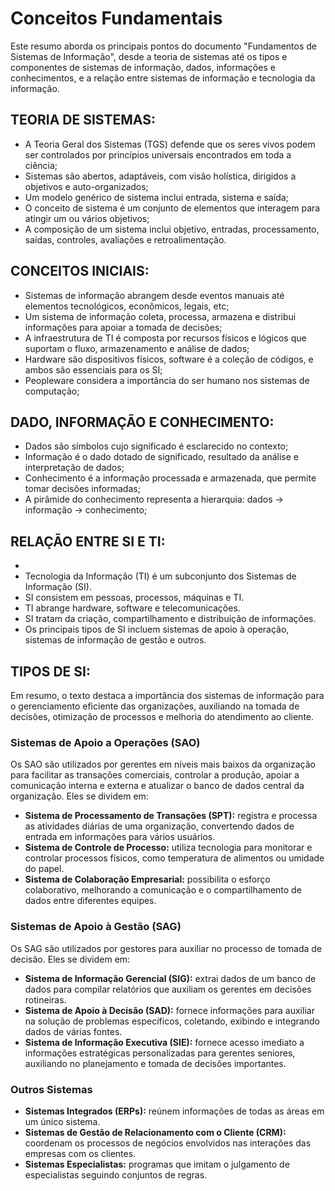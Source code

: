 # Conceitos Fundamentais

Este resumo aborda os principais pontos do documento "Fundamentos de Sistemas de Informação", desde a teoria de sistemas até os tipos e componentes de sistemas de informação, dados, informações e conhecimentos, e a relação entre sistemas de informação e tecnologia da informação.

## TEORIA DE SISTEMAS:

* A Teoria Geral dos Sistemas (TGS) defende que os seres vivos podem ser controlados por princípios universais encontrados em toda a ciência;  
* Sistemas são abertos, adaptáveis, com visão holística, dirigidos a objetivos e auto-organizados;  
* Um modelo genérico de sistema inclui entrada, sistema e saída;  
* O conceito de sistema é um conjunto de elementos que interagem para atingir um ou vários objetivos;  
* A composição de um sistema inclui objetivo, entradas, processamento, saídas, controles, avaliações e retroalimentação.

## CONCEITOS INICIAIS:

* Sistemas de informação abrangem desde eventos manuais até elementos tecnológicos, econômicos, legais, etc;  
* Um sistema de informação coleta, processa, armazena e distribui informações para apoiar a tomada de decisões;  
* A infraestrutura de TI é composta por recursos físicos e lógicos que suportam o fluxo, armazenamento e análise de dados;  
* Hardware são dispositivos físicos, software é a coleção de códigos, e ambos são essenciais para os SI;  
* Peopleware considera a importância do ser humano nos sistemas de computação;

## DADO, INFORMAÇÃO E CONHECIMENTO:

* Dados são símbolos cujo significado é esclarecido no contexto;  
* Informação é o dado dotado de significado, resultado da análise e interpretação de dados;  
* Conhecimento é a informação processada e armazenada, que permite tomar decisões informadas;  
* A pirâmide do conhecimento representa a hierarquia: dados → informação → conhecimento;

## RELAÇÃO ENTRE SI E TI:

*   
* Tecnologia da Informação (TI) é um subconjunto dos Sistemas de Informação (SI).  
* SI consistem em pessoas, processos, máquinas e TI.  
* TI abrange hardware, software e telecomunicações.  
* SI tratam da criação, compartilhamento e distribuição de informações.  
* Os principais tipos de SI incluem sistemas de apoio à operação, sistemas de informação de gestão e outros.

## TIPOS DE SI:

Em resumo, o texto destaca a importância dos sistemas de informação para o gerenciamento eficiente das organizações, auxiliando na tomada de decisões, otimização de processos e melhoria do atendimento ao cliente.

### Sistemas de Apoio a Operações (SAO)

Os SAO são utilizados por gerentes em níveis mais baixos da organização para facilitar as transações comerciais, controlar a produção, apoiar a comunicação interna e externa e atualizar o banco de dados central da organização. Eles se dividem em:

* **Sistema de Processamento de Transações (SPT):** registra e processa as atividades diárias de uma organização, convertendo dados de entrada em informações para vários usuários.  
* **Sistema de Controle de Processo:** utiliza tecnologia para monitorar e controlar processos físicos, como temperatura de alimentos ou umidade do papel.  
* **Sistema de Colaboração Empresarial:** possibilita o esforço colaborativo, melhorando a comunicação e o compartilhamento de dados entre diferentes equipes.

### Sistemas de Apoio à Gestão (SAG)

Os SAG são utilizados por gestores para auxiliar no processo de tomada de decisão. Eles se dividem em:

* **Sistema de Informação Gerencial (SIG):** extrai dados de um banco de dados para compilar relatórios que auxiliam os gerentes em decisões rotineiras.  
* **Sistema de Apoio à Decisão (SAD):** fornece informações para auxiliar na solução de problemas específicos, coletando, exibindo e integrando dados de várias fontes.  
* **Sistema de Informação Executiva (SIE):** fornece acesso imediato a informações estratégicas personalizadas para gerentes seniores, auxiliando no planejamento e tomada de decisões importantes.

### Outros Sistemas

* **Sistemas Integrados (ERPs):** reúnem informações de todas as áreas em um único sistema.  
* **Sistemas de Gestão de Relacionamento com o Cliente (CRM):** coordenam os processos de negócios envolvidos nas interações das empresas com os clientes.  
* **Sistemas Especialistas:** programas que imitam o julgamento de especialistas seguindo conjuntos de regras.

